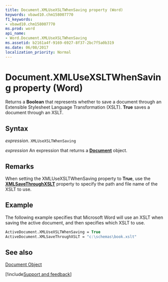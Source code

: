 ```yaml
---
title: Document.XMLUseXSLTWhenSaving property (Word)
keywords: vbawd10.chm158007770
f1_keywords:
- vbawd10.chm158007770
ms.prod: word
api_name:
- Word.Document.XMLUseXSLTWhenSaving
ms.assetid: b2161a4f-9169-6927-8f37-2bc7f5a0b319
ms.date: 06/08/2017
localization_priority: Normal
---
```



# Document.XMLUseXSLTWhenSaving property (Word)

Returns a  **Boolean** that represents whether to save a document through an Extensible Stylesheet Language Transformation (XSLT). **True** saves a document through an XSLT.


## Syntax

_expression_. `XMLUseXSLTWhenSaving`

 _expression_ An expression that returns a **[Document](Word.Document.md)** object.


## Remarks

When setting the XMLUseXSLTWhenSaving property to  **True**, use the **[XMLSaveThroughXSLT](Word.Document.XMLSaveThroughXSLT.md)** property to specify the path and file name of the XSLT to use.


## Example

The following example specifies that Microsoft Word will use an XSLT when saving the active document, and then specifies which XSLT to use.


```vb
ActiveDocument.XMLUseXSLTWhenSaving = True 
ActiveDocument.XMLSaveThroughXSLT = "c:\schemas\book.xslt"
```


## See also


[Document Object](Word.Document.md)

[!include[Support and feedback](~/includes/feedback-boilerplate.md)]